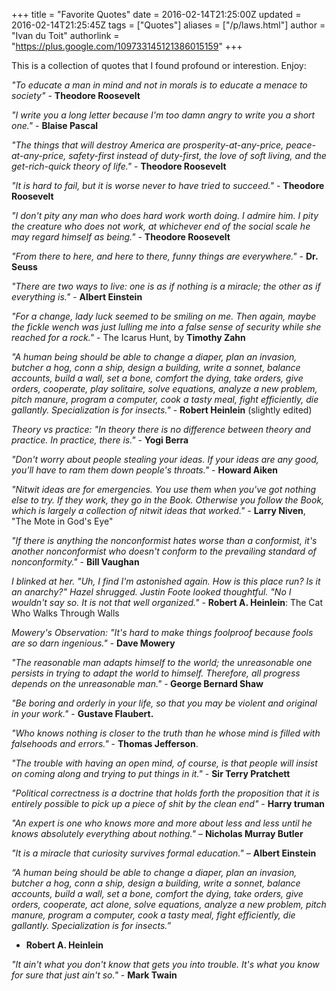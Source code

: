 +++
title = "Favorite Quotes"
date = 2016-02-14T21:25:00Z
updated = 2016-02-14T21:25:45Z
tags = ["Quotes"]
aliases = ["/p/laws.html"]
author = "Ivan du Toit"
authorlink = "https://plus.google.com/109733145121386015159"
+++

This is a collection of quotes that I found profound or interestion. Enjoy:

<div>
<p>
<i>"To educate a man in mind and not in morals is to educate a menace to society"</i> - <b>Theodore Roosevelt</b>
</p>
<p>
<i> "I write you a long letter because I'm too damn angry to write you a short one."</i> - <b>Blaise Pascal</b>
</p>
<p>
<i> "The things that will destroy America are prosperity-at-any-price, peace-at-any-price, safety-first instead of duty-first, the love of soft living, and the get-rich-quick theory of life." </i>- <b>Theodore Roosevelt </b>
</p>
<p>
<i>"It is hard to fail, but it is worse never to have tried to succeed."</i> - <b>Theodore Roosevelt</b>
</p>
<p>
<i>"I don't pity any man who does hard work worth doing. I admire him. I pity the creature who does not work, at whichever end of the social scale he may regard himself as being."</i> - <b>Theodore Roosevelt</b>
</p>
<p>
<i>"From there to here, and here to there, funny things are everywhere."</i> - <b>Dr. Seuss</b>
</p>
<p>
<i>"There are two ways to live: one is as if nothing is a miracle; the other as if everything is."</i> - <b>Albert Einstein</b>
</p>
<p>
<i>"For a change, lady luck seemed to be smiling on me. Then again, maybe the fickle wench was just lulling me into a false sense of security while she reached for a rock."</i> - The Icarus Hunt, by <b>Timothy Zahn</b>
</p>
<p>
<i>"A human being should be able to change a diaper, plan an invasion, butcher a hog, conn a ship, design a building, write a sonnet, balance accounts, build a wall, set a bone, comfort the dying, take orders, give orders, cooperate, play solitaire, solve equations, analyze a new problem, pitch manure, program a computer, cook a tasty meal, fight efficiently, die gallantly. Specialization is for insects."</i> - <b>Robert Heinlein</b> (slightly edited)
</p>
<p>
<i>Theory vs practice: "In theory there is no difference between theory and practice. In practice, there is."</i> - <b>Yogi Berra</b>
</p>
<p>
<i>"Don't worry about people stealing your ideas. If your ideas are any good, you'll have to ram them down people's throats."</i> - <b>Howard Aiken</b>
</p>
<p>
<i>"Nitwit ideas are for emergencies. You use them when you've got nothing else to try. If they work, they go in the Book. Otherwise you follow the Book, which is largely a collection of nitwit ideas that worked."</i> - <b>Larry Niven</b>, "The Mote in God's Eye"
</p>
<p>
<i>"If there is anything the nonconformist hates worse than a conformist, it's another nonconformist who doesn't conform to the prevailing standard of nonconformity." </i>- <b>Bill Vaughan</b>
</p>
<p>
<i>I blinked at her. "Uh, I find I'm astonished again. How is this place run? Is it an anarchy?" Hazel shrugged. Justin Foote looked thoughtful. "No I wouldn't say so. It is not that well organized."</i> - <b>Robert A. Heinlein</b>: The Cat Who Walks Through Walls
</p>
<p>
<i>Mowery's Observation: "It's hard to make things foolproof because fools are so darn ingenious."</i> - <b>Dave Mowery</b>
</p>
<p>
<i>"The reasonable man adapts himself to the world; the unreasonable one persists in trying to adapt the world to himself. Therefore, all progress depends on the unreasonable man."</i> -<b> George Bernard Shaw</b>
</p>
<p>
<i>"Be boring and orderly in your life, so that you may be violent and original in your work."</i> - <b>Gustave Flaubert.</b>
</p>
<p>
<i>"Who knows nothing is closer to the truth than he whose mind is filled with falsehoods and errors."</i> - <b>Thomas Jefferson</b>.
</p>
<p>
<i>"The trouble with having an open mind, of course, is that people will insist on coming along and trying to put things in it."</i> - <b>Sir Terry Pratchett</b>
</p>
<p>
<i>"Political correctness is a doctrine that holds forth the proposition that it is entirely possible to pick up a piece of shit by the clean end"</i> - <b>Harry truman</b></div>
</p>

_"An expert is one who knows more and more about less and less until he knows absolutely everything about nothing."_ – __Nicholas Murray Butler__

_"It is a miracle that curiosity survives formal education."_ – __Albert Einstein__

_“A human being should be able to change a diaper, plan an invasion, butcher a hog, conn a ship, design a building, write a sonnet, balance accounts, build a wall, set a bone, comfort the dying, take orders, give orders, cooperate, act alone, solve equations, analyze a new problem, pitch manure, program a computer, cook a tasty meal, fight efficiently, die gallantly. Specialization is for insects.”_
 - __Robert A. Heinlein__


_"It ain't what you don't know that gets you into trouble. It's what you know for sure that just ain't so."_ - __Mark Twain__
